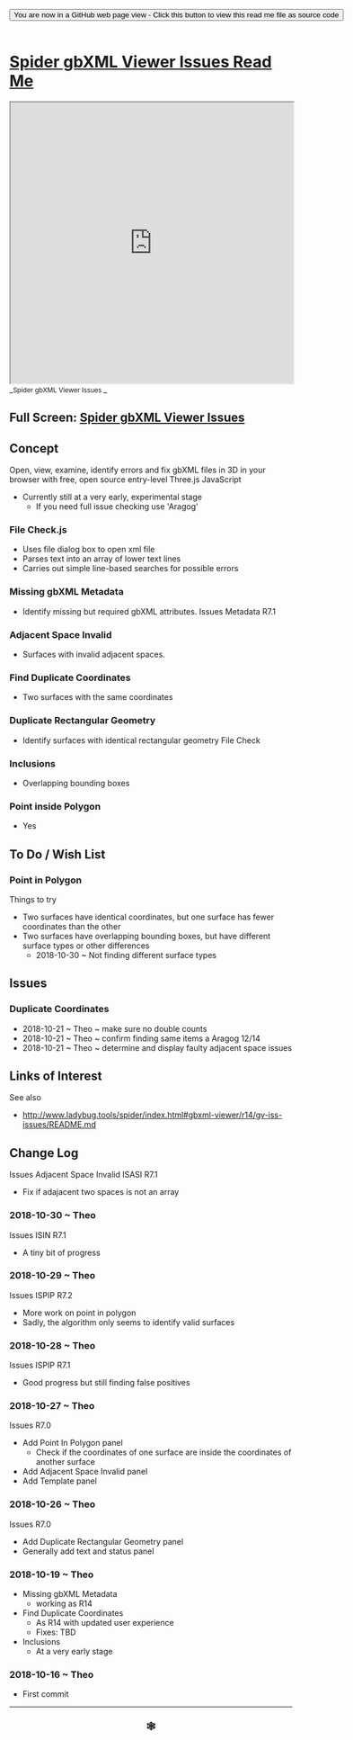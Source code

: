 
<span style=display:none; >[You are now in a GitHub source code view - click this link to view Read Me file as a web page]( https://www.ladybug.tools/spider-gbxml-tools/#cookbook/spider-gbxml-viewer-issues/README.md "View file as a web page." ) </span>

<div><input type=button class = 'btn btn-secondary btn-sm' onclick="window.location.href='https://github.com/ladybug-tools/spider-gbxml-tools/blob/master/cookbook/spider-gbxml-viewer-issues/README.md'";
value='You are now in a GitHub web page view - Click this button to view this read me file as source code' ></div>

<br>

# [Spider gbXML Viewer Issues Read Me]( #cookbook/spider-gbxml-viewer-issues/README.md )



<iframe src=https://www.ladybug.tools/spider-gbxml-tools/cookbook/spider-gbxml-viewer-issues/index.html width=100% height=500px >Iframes are not viewable in GitHub source code views</iframe>
_<small>Spider gbXML Viewer Issues </small>_

## Full Screen: [Spider gbXML Viewer Issues ]( https://www.ladybug.tools/spider-gbxml-tools/cookbook/spider-gbxml-viewer-issues/r7/spider-gbxml-viewer-issues.html )



## Concept

Open, view, examine, identify errors and fix gbXML files in 3D in your browser with free, open source entry-level Three.js JavaScript

* Currently still at a very early, experimental stage
	* If you need full issue checking use 'Aragog'


### File Check.js

* Uses file dialog box to open xml file
* Parses text into an array of lower text lines
* Carries out simple line-based searches for possible errors

### Missing gbXML Metadata

* Identify missing but required gbXML attributes. Issues Metadata R7.1

### Adjacent Space Invalid

* Surfaces with invalid adjacent spaces.

### Find Duplicate Coordinates

* Two surfaces with the same coordinates


### Duplicate Rectangular Geometry

* Identify surfaces with identical rectangular geometry File Check

### Inclusions

* Overlapping bounding boxes


### Point inside Polygon

* Yes

## To Do / Wish List

### Point in Polygon

Things to try
* Two surfaces have identical coordinates, but one surface has fewer coordinates than the other
* Two surfaces have overlapping bounding boxes, but have different surface types or other differences
	* 2018-10-30 ~ Not finding different surface types


## Issues

### Duplicate Coordinates

* 2018-10-21 ~ Theo ~ make sure no double counts
* 2018-10-21 ~ Theo ~ confirm finding same items a Aragog 12/14
* 2018-10-21 ~ Theo ~ determine and display faulty adjacent space issues


## Links of Interest

See also

* http://www.ladybug.tools/spider/index.html#gbxml-viewer/r14/gv-iss-issues/README.md


## Change Log

Issues Adjacent Space Invalid ISASI R7.1
* Fix if adajacent two spaces is not an array

### 2018-10-30 ~ Theo

Issues ISIN R7.1
* A tiny bit of progress


### 2018-10-29 ~ Theo

Issues ISPIP R7.2
* More work on point in polygon
* Sadly, the algorithm only seems to identify valid surfaces

### 2018-10-28 ~ Theo

Issues ISPIP R7.1
* Good progress but still finding false positives



### 2018-10-27 ~ Theo

Issues R7.0
* Add Point In Polygon panel
	* Check if the coordinates of one surface are inside the coordinates of another surface
* Add Adjacent Space Invalid panel
* Add Template panel

### 2018-10-26 ~ Theo

Issues R7.0
* Add Duplicate Rectangular Geometry panel
* Generally add text and status panel


### 2018-10-19 ~ Theo

* Missing gbXML Metadata
	* working as R14
* Find Duplicate Coordinates
	* As R14 with updated user experience
	* Fixes: TBD
* Inclusions
	* At a very early stage

### 2018-10-16 ~ Theo

* First commit


***

### <center title="Howdy! My web is better than yours. ;-)" ><a href=javascript:window.scrollTo(0,0); style="text-decoration:none !important;" > &#x1f578; </a></center>



